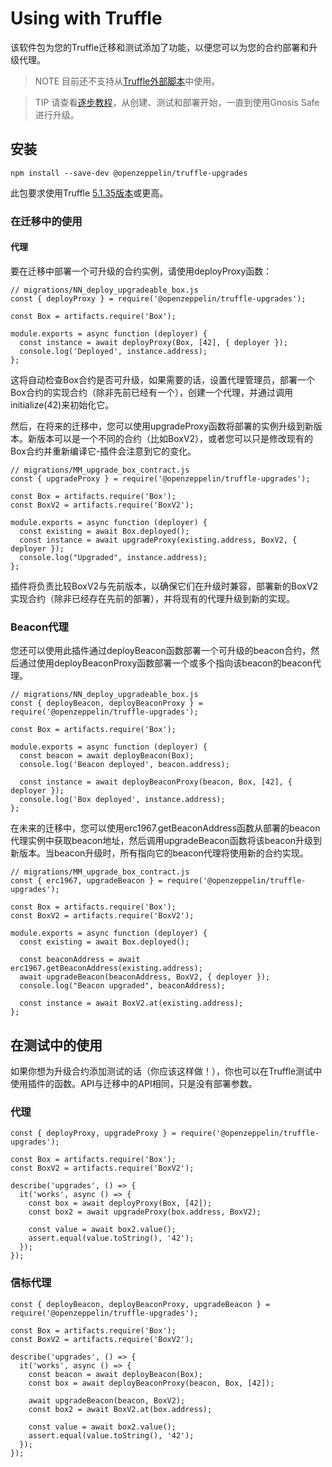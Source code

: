 # Using with Truffle
该软件包为您的Truffle迁移和测试添加了功能，以便您可以为您的合约部署和升级代理。

> NOTE
目前还不支持从[Truffle外部脚本](https://www.trufflesuite.com/docs/truffle/getting-started/writing-external-scripts)中使用。

> TIP
请查看[逐步教程](https://forum.openzeppelin.com/t/openzeppelin-truffle-upgrades-step-by-step-tutorial/3579)，从创建、测试和部署开始，一直到使用Gnosis Safe进行升级。

## 安装

```
npm install --save-dev @openzeppelin/truffle-upgrades
```
此包要求使用Truffle [5.1.35版本](https://github.com/trufflesuite/truffle/releases/tag/v5.1.35)或更高。

### 在迁移中的使用

#### 代理
要在迁移中部署一个可升级的合约实例，请使用deployProxy函数：
```
// migrations/NN_deploy_upgradeable_box.js
const { deployProxy } = require('@openzeppelin/truffle-upgrades');

const Box = artifacts.require('Box');

module.exports = async function (deployer) {
  const instance = await deployProxy(Box, [42], { deployer });
  console.log('Deployed', instance.address);
};
```
这将自动检查Box合约是否可升级，如果需要的话，设置代理管理员，部署一个Box合约的实现合约（除非先前已经有一个），创建一个代理，并通过调用initialize(42)来初始化它。

然后，在将来的迁移中，您可以使用upgradeProxy函数将部署的实例升级到新版本。新版本可以是一个不同的合约（比如BoxV2），或者您可以只是修改现有的Box合约并重新编译它-插件会注意到它的变化。
```
// migrations/MM_upgrade_box_contract.js
const { upgradeProxy } = require('@openzeppelin/truffle-upgrades');

const Box = artifacts.require('Box');
const BoxV2 = artifacts.require('BoxV2');

module.exports = async function (deployer) {
  const existing = await Box.deployed();
  const instance = await upgradeProxy(existing.address, BoxV2, { deployer });
  console.log("Upgraded", instance.address);
};
```
插件将负责比较BoxV2与先前版本，以确保它们在升级时兼容，部署新的BoxV2实现合约（除非已经存在先前的部署），并将现有的代理升级到新的实现。

### Beacon代理

您还可以使用此插件通过deployBeacon函数部署一个可升级的beacon合约，然后通过使用deployBeaconProxy函数部署一个或多个指向该beacon的beacon代理。

```
// migrations/NN_deploy_upgradeable_box.js
const { deployBeacon, deployBeaconProxy } = require('@openzeppelin/truffle-upgrades');

const Box = artifacts.require('Box');

module.exports = async function (deployer) {
  const beacon = await deployBeacon(Box);
  console.log('Beacon deployed', beacon.address);

  const instance = await deployBeaconProxy(beacon, Box, [42], { deployer });
  console.log('Box deployed', instance.address);
};
```

在未来的迁移中，您可以使用erc1967.getBeaconAddress函数从部署的beacon代理实例中获取beacon地址，然后调用upgradeBeacon函数将该beacon升级到新版本。当beacon升级时，所有指向它的beacon代理将使用新的合约实现。

```
// migrations/MM_upgrade_box_contract.js
const { erc1967, upgradeBeacon } = require('@openzeppelin/truffle-upgrades');

const Box = artifacts.require('Box');
const BoxV2 = artifacts.require('BoxV2');

module.exports = async function (deployer) {
  const existing = await Box.deployed();

  const beaconAddress = await erc1967.getBeaconAddress(existing.address);
  await upgradeBeacon(beaconAddress, BoxV2, { deployer });
  console.log("Beacon upgraded", beaconAddress);

  const instance = await BoxV2.at(existing.address);
};
```

## 在测试中的使用

如果你想为升级合约添加测试的话（你应该这样做！），你也可以在Truffle测试中使用插件的函数。API与迁移中的API相同，只是没有部署参数。

### 代理
```
const { deployProxy, upgradeProxy } = require('@openzeppelin/truffle-upgrades');

const Box = artifacts.require('Box');
const BoxV2 = artifacts.require('BoxV2');

describe('upgrades', () => {
  it('works', async () => {
    const box = await deployProxy(Box, [42]);
    const box2 = await upgradeProxy(box.address, BoxV2);

    const value = await box2.value();
    assert.equal(value.toString(), '42');
  });
});
```

### 信标代理
```
const { deployBeacon, deployBeaconProxy, upgradeBeacon } = require('@openzeppelin/truffle-upgrades');

const Box = artifacts.require('Box');
const BoxV2 = artifacts.require('BoxV2');

describe('upgrades', () => {
  it('works', async () => {
    const beacon = await deployBeacon(Box);
    const box = await deployBeaconProxy(beacon, Box, [42]);

    await upgradeBeacon(beacon, BoxV2);
    const box2 = await BoxV2.at(box.address);

    const value = await box2.value();
    assert.equal(value.toString(), '42');
  });
});
```
